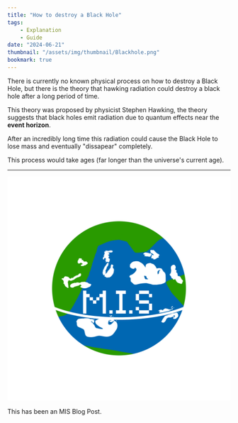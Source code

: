 ```yaml
---
title: "How to destroy a Black Hole"
tags:
    - Explanation
    - Guide
date: "2024-06-21"
thumbnail: "/assets/img/thumbnail/Blackhole.png"
bookmark: true
---
```


There is currently no known physical process on how to destroy a Black Hole, but there is the theory that hawking radiation could destroy a black hole after a long period of time.

This theory was proposed by physicist Stephen Hawking, the theory suggests that black holes emit radiation due to quantum effects near the **event horizon**.

After an incredibly long time this radiation could cause the Black Hole to lose mass and eventually "dissapear" completely.

This process would take ages (far longer than the universe's current age).

---

![MIS Logo](/assets/miko.png)

This has been an MIS Blog Post.
